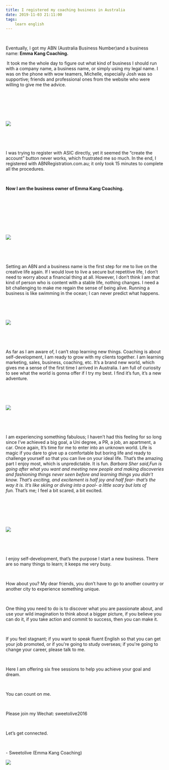 ```yaml
---
title: I registered my coaching business in Australia
date: 2019-11-03 21:11:00
tags:
    learn english
---
```

<p .="margin: 0px; padding: 0px; max-width: 100%; box-sizing: border-box !important; overflow-wrap: break-word !important; clear: both; min-height: 1em; text-align: center;"><br></p><p .="margin: 0px; padding: 0px; max-width: 100%; clear: both; min-height: 1em; box-sizing: border-box !important; overflow-wrap: break-word !important;"><span .="color: rgb(62, 62, 62); font-size: 18px;">Eventually, I got my ABN (Australia Business Number)and a business name:</span><span .="color: rgb(62, 62, 62); font-size: 18px;">&#xA0;</span><strong .="color: rgb(62, 62, 62); font-size: 18px; margin: 0px; padding: 0px; max-width: 100%; box-sizing: border-box !important; overflow-wrap: break-word !important;">Emma Kang Coaching.</strong></p><strong .="margin: 0px; padding: 0px; max-width: 100%; box-sizing: border-box !important; overflow-wrap: break-word !important;"><span .="margin: 0px; padding: 0px; max-width: 100%; box-sizing: border-box !important; overflow-wrap: break-word !important; line-height: 19.26px; font-size: 18px; color: rgb(62, 62, 62);">&#xA0;</span></strong><span .="margin: 0px; padding: 0px; max-width: 100%; box-sizing: border-box !important; overflow-wrap: break-word !important; line-height: 19.26px; font-size: 18px; color: rgb(62, 62, 62);"></span><span .="margin: 0px; padding: 0px; max-width: 100%; box-sizing: border-box !important; overflow-wrap: break-word !important; line-height: 19.26px; font-size: 18px; color: rgb(62, 62, 62);">It took me the whole day to figure out what kind of business I should run with&#xA0;a company name, a business name, or simply using my legal&#xA0;name.</span><span .="margin: 0px; padding: 0px; max-width: 100%; box-sizing: border-box !important; overflow-wrap: break-word !important; line-height: 19.26px; font-size: 18px; color: rgb(62, 62, 62);">&#xA0;</span><span .="margin: 0px; padding: 0px; max-width: 100%; box-sizing: border-box !important; overflow-wrap: break-word !important; line-height: 19.26px; font-size: 18px; color: rgb(62, 62, 62);">I was on the phone with wow teamers, Michelle, especially Josh was so supportive; friends and professional ones from the website who were willing to give me the advice.</span><p .="margin: 0px; padding: 0px; max-width: 100%; clear: both; min-height: 1em; box-sizing: border-box !important; overflow-wrap: break-word !important;"><span .="margin: 0px; padding: 0px; max-width: 100%; box-sizing: border-box !important; overflow-wrap: break-word !important; line-height: 19.26px; font-size: 18px; color: rgb(62, 62, 62);"><br .="margin: 0px; padding: 0px; max-width: 100%; box-sizing: border-box !important; overflow-wrap: break-word !important;"></span></p><p .="margin: 0px; padding: 0px; max-width: 100%; clear: both; min-height: 1em; box-sizing: border-box !important; overflow-wrap: break-word !important;"><span .="margin: 0px; padding: 0px; max-width: 100%; box-sizing: border-box !important; overflow-wrap: break-word !important; line-height: 19.26px; font-size: 18px; color: rgb(62, 62, 62);"><br .="margin: 0px; padding: 0px; max-width: 100%; box-sizing: border-box !important; overflow-wrap: break-word !important;"></span></p><p .="margin: 0px; padding: 0px; max-width: 100%; box-sizing: border-box !important; overflow-wrap: break-word !important; clear: both; min-height: 1em; text-align: center;"><br></p><p .="margin: 0px; padding: 0px; max-width: 100%; box-sizing: border-box !important; overflow-wrap: break-word !important; clear: both; min-height: 1em; text-align: center;"><img .="__bg_gif" data-ratio="0.36923076923076925" data-type="gif" data-w="65" width="auto" data-src="https://mmbiz.qpic.cn/mmbiz_gif/pK5qNhZJFayJu8Y0Gt0RcF0l6y2pibSibOSWnQTsQlicUllPCwt2UT9yX4WwibFcNictZBhzpw8NV9BupHZFHTiaOEmw/640?wx_fmt=gif" _width="auto" src="https://mmbiz.qpic.cn/mmbiz_gif/pK5qNhZJFayJu8Y0Gt0RcF0l6y2pibSibOSWnQTsQlicUllPCwt2UT9yX4WwibFcNictZBhzpw8NV9BupHZFHTiaOEmw/640?wx_fmt=gif&amp;tp=webp&amp;wxfrom=5&amp;wx_lazy=1" data-order="0" data-fail="0" helvetica="" neue",="" "pingfang="" sc",="" "hiragino="" sans="" gb",="" "microsoft="" yahei="" ui",="" yahei",="" arial,="" sans-serif;="" font-size:="" 15px;="" line-height:="" 27px;="" vertical-align:="" middle;="" box-sizing:="" border-box="" !important;="" overflow-wrap:="" break-word="" height:="" auto="" visibility:="" visible="" width:="" !important;"=""></p><p .="margin: 0px; padding: 0px; max-width: 100%; clear: both; min-height: 1em; box-sizing: border-box !important; overflow-wrap: break-word !important;"><br .="margin: 0px; padding: 0px; max-width: 100%; box-sizing: border-box !important; overflow-wrap: break-word !important;"></p><p .="margin: 0px; padding: 0px; max-width: 100%; clear: both; min-height: 1em; box-sizing: border-box !important; overflow-wrap: break-word !important;"><span .="margin: 0px; padding: 0px; max-width: 100%; box-sizing: border-box !important; overflow-wrap: break-word !important; line-height: 19.26px; font-size: 18px; color: rgb(62, 62, 62);">&#xA0;</span></p><span .="margin: 0px; padding: 0px; max-width: 100%; box-sizing: border-box !important; overflow-wrap: break-word !important; line-height: 19.26px; font-size: 18px; color: rgb(62, 62, 62);">I was trying to register with ASIC directly, yet it seemed the &#x201C;create the account&#x201D; button never works, which frustrated me so much.</span><span .="margin: 0px; padding: 0px; max-width: 100%; box-sizing: border-box !important; overflow-wrap: break-word !important; line-height: 19.26px; font-size: 18px; color: rgb(62, 62, 62);">&#xA0;</span><span .="margin: 0px; padding: 0px; max-width: 100%; box-sizing: border-box !important; overflow-wrap: break-word !important; line-height: 19.26px; font-size: 18px; color: rgb(62, 62, 62);">In the end, I registered with ABNRegistration.com.au; it only took 15 minutes to complete all the procedures.</span><p .="margin: 0px; padding: 0px; max-width: 100%; clear: both; min-height: 1em; box-sizing: border-box !important; overflow-wrap: break-word !important;"><span .="margin: 0px; padding: 0px; max-width: 100%; box-sizing: border-box !important; overflow-wrap: break-word !important; line-height: 19.26px; font-size: 18px; color: rgb(62, 62, 62);">&#xA0;</span></p><p .="margin: 0px; padding: 0px; max-width: 100%; clear: both; min-height: 1em; box-sizing: border-box !important; overflow-wrap: break-word !important;"><strong .="margin: 0px; padding: 0px; max-width: 100%; box-sizing: border-box !important; overflow-wrap: break-word !important;"><span .="margin: 0px; padding: 0px; max-width: 100%; box-sizing: border-box !important; overflow-wrap: break-word !important; line-height: 19.26px; font-size: 18px; color: rgb(62, 62, 62);">Now I am the business owner of Emma Kang Coaching.</span></strong><span .="margin: 0px; padding: 0px; max-width: 100%; box-sizing: border-box !important; overflow-wrap: break-word !important; line-height: 19.26px; font-size: 18px; color: rgb(62, 62, 62);"></span><strong .="margin: 0px; padding: 0px; max-width: 100%; box-sizing: border-box !important; overflow-wrap: break-word !important;"><span .="margin: 0px; padding: 0px; max-width: 100%; box-sizing: border-box !important; overflow-wrap: break-word !important; line-height: 19.26px; font-size: 18px; color: rgb(62, 62, 62);"></span></strong><span .="margin: 0px; padding: 0px; max-width: 100%; box-sizing: border-box !important; overflow-wrap: break-word !important; line-height: 19.26px; font-size: 18px; color: rgb(62, 62, 62);"></span></p><p .="margin: 0px; padding: 0px; max-width: 100%; clear: both; min-height: 1em; box-sizing: border-box !important; overflow-wrap: break-word !important;"><strong .="margin: 0px; padding: 0px; max-width: 100%; box-sizing: border-box !important; overflow-wrap: break-word !important;"><span .="margin: 0px; padding: 0px; max-width: 100%; box-sizing: border-box !important; overflow-wrap: break-word !important; line-height: 19.26px; font-size: 18px; color: rgb(62, 62, 62);"><br .="margin: 0px; padding: 0px; max-width: 100%; box-sizing: border-box !important; overflow-wrap: break-word !important;"></span></strong></p><p .="margin: 0px; padding: 0px; max-width: 100%; clear: both; min-height: 1em; box-sizing: border-box !important; overflow-wrap: break-word !important;"><span .="margin: 0px; padding: 0px; max-width: 100%; box-sizing: border-box !important; overflow-wrap: break-word !important; line-height: 19.26px; font-size: 18px; color: rgb(62, 62, 62);"><br .="margin: 0px; padding: 0px; max-width: 100%; box-sizing: border-box !important; overflow-wrap: break-word !important;"></span></p><p .="margin: 0px; padding: 0px; max-width: 100%; clear: both; min-height: 1em; box-sizing: border-box !important; overflow-wrap: break-word !important;"><span .="margin: 0px; padding: 0px; max-width: 100%; box-sizing: border-box !important; overflow-wrap: break-word !important; line-height: 19.26px; font-size: 18px; color: rgb(62, 62, 62);"><br .="margin: 0px; padding: 0px; max-width: 100%; box-sizing: border-box !important; overflow-wrap: break-word !important;"></span></p><p .="margin: 0px; padding: 0px; max-width: 100%; box-sizing: border-box !important; overflow-wrap: break-word !important; clear: both; min-height: 1em; text-align: center;"><br></p><p .="margin: 0px; padding: 0px; max-width: 100%; box-sizing: border-box !important; overflow-wrap: break-word !important; clear: both; min-height: 1em; text-align: center;"><img .="__bg_gif" data-ratio="0.36923076923076925" data-type="gif" data-w="65" width="auto" data-src="https://mmbiz.qpic.cn/mmbiz_gif/pK5qNhZJFayJu8Y0Gt0RcF0l6y2pibSibOSWnQTsQlicUllPCwt2UT9yX4WwibFcNictZBhzpw8NV9BupHZFHTiaOEmw/640?wx_fmt=gif" _width="auto" src="https://mmbiz.qpic.cn/mmbiz_gif/pK5qNhZJFayJu8Y0Gt0RcF0l6y2pibSibOSWnQTsQlicUllPCwt2UT9yX4WwibFcNictZBhzpw8NV9BupHZFHTiaOEmw/640?wx_fmt=gif&amp;tp=webp&amp;wxfrom=5&amp;wx_lazy=1" data-order="0" data-fail="0" helvetica="" neue",="" "pingfang="" sc",="" "hiragino="" sans="" gb",="" "microsoft="" yahei="" ui",="" yahei",="" arial,="" sans-serif;="" font-size:="" 15px;="" line-height:="" 27px;="" vertical-align:="" middle;="" box-sizing:="" border-box="" !important;="" overflow-wrap:="" break-word="" height:="" auto="" visibility:="" visible="" width:="" !important;"=""></p><p .="margin: 0px; padding: 0px; max-width: 100%; box-sizing: border-box !important; overflow-wrap: break-word !important; clear: both; min-height: 1em; text-align: center;"><br></p><p .="margin: 0px; padding: 0px; max-width: 100%; clear: both; min-height: 1em; box-sizing: border-box !important; overflow-wrap: break-word !important;"><span .="margin: 0px; padding: 0px; max-width: 100%; box-sizing: border-box !important; overflow-wrap: break-word !important; line-height: 19.26px; font-size: 18px; color: rgb(62, 62, 62);">&#xA0;</span></p><span .="margin: 0px; padding: 0px; max-width: 100%; box-sizing: border-box !important; overflow-wrap: break-word !important; line-height: 19.26px; font-size: 18px; color: rgb(62, 62, 62);">Setting an ABN and a business name is the first step for me to live on the creative life again.</span><span .="margin: 0px; padding: 0px; max-width: 100%; box-sizing: border-box !important; overflow-wrap: break-word !important; line-height: 19.26px; font-size: 18px; color: rgb(62, 62, 62);">&#xA0;</span><span .="margin: 0px; padding: 0px; max-width: 100%; box-sizing: border-box !important; overflow-wrap: break-word !important; line-height: 19.26px; font-size: 18px; color: rgb(62, 62, 62);">If I would love to live a secure but repetitive life, I don&#x2019;t need to worry about a financial thing at all.</span><span .="margin: 0px; padding: 0px; max-width: 100%; box-sizing: border-box !important; overflow-wrap: break-word !important; line-height: 19.26px; font-size: 18px; color: rgb(62, 62, 62);">&#xA0;</span><span .="margin: 0px; padding: 0px; max-width: 100%; box-sizing: border-box !important; overflow-wrap: break-word !important; line-height: 19.26px; font-size: 18px; color: rgb(62, 62, 62);">However, I don&#x2019;t think I am that kind of person who is content with a stable life, nothing changes.</span><span .="margin: 0px; padding: 0px; max-width: 100%; box-sizing: border-box !important; overflow-wrap: break-word !important; line-height: 19.26px; font-size: 18px; color: rgb(62, 62, 62);">&#xA0;</span><span .="margin: 0px; padding: 0px; max-width: 100%; box-sizing: border-box !important; overflow-wrap: break-word !important; line-height: 19.26px; font-size: 18px; color: rgb(62, 62, 62);">I need a bit challenging to make me regain the sense of being alive.</span><span .="margin: 0px; padding: 0px; max-width: 100%; box-sizing: border-box !important; overflow-wrap: break-word !important; line-height: 19.26px; font-size: 18px; color: rgb(62, 62, 62);">&#xA0;</span><span .="margin: 0px; padding: 0px; max-width: 100%; box-sizing: border-box !important; overflow-wrap: break-word !important; line-height: 19.26px; font-size: 18px; color: rgb(62, 62, 62);">Running a business is like swimming in the ocean; I can never predict what happens.</span><p .="margin: 0px; padding: 0px; max-width: 100%; clear: both; min-height: 1em; box-sizing: border-box !important; overflow-wrap: break-word !important;"><span .="margin: 0px; padding: 0px; max-width: 100%; box-sizing: border-box !important; overflow-wrap: break-word !important; line-height: 19.26px; font-size: 18px; color: rgb(62, 62, 62);"><br .="margin: 0px; padding: 0px; max-width: 100%; box-sizing: border-box !important; overflow-wrap: break-word !important;"></span></p><p .="margin: 0px; padding: 0px; max-width: 100%; box-sizing: border-box !important; overflow-wrap: break-word !important; clear: both; min-height: 1em; text-align: center;"><br></p><p .="margin: 0px; padding: 0px; max-width: 100%; box-sizing: border-box !important; overflow-wrap: break-word !important; clear: both; min-height: 1em; text-align: center;"><img .="__bg_gif" data-ratio="0.36923076923076925" data-type="gif" data-w="65" width="auto" data-src="https://mmbiz.qpic.cn/mmbiz_gif/pK5qNhZJFayJu8Y0Gt0RcF0l6y2pibSibOSWnQTsQlicUllPCwt2UT9yX4WwibFcNictZBhzpw8NV9BupHZFHTiaOEmw/640?wx_fmt=gif" _width="auto" src="https://mmbiz.qpic.cn/mmbiz_gif/pK5qNhZJFayJu8Y0Gt0RcF0l6y2pibSibOSWnQTsQlicUllPCwt2UT9yX4WwibFcNictZBhzpw8NV9BupHZFHTiaOEmw/640?wx_fmt=gif&amp;tp=webp&amp;wxfrom=5&amp;wx_lazy=1" data-order="0" data-fail="0" helvetica="" neue",="" "pingfang="" sc",="" "hiragino="" sans="" gb",="" "microsoft="" yahei="" ui",="" yahei",="" arial,="" sans-serif;="" font-size:="" 15px;="" line-height:="" 27px;="" vertical-align:="" middle;="" box-sizing:="" border-box="" !important;="" overflow-wrap:="" break-word="" height:="" auto="" visibility:="" visible="" width:="" !important;"=""></p><p .="margin: 0px; padding: 0px; max-width: 100%; box-sizing: border-box !important; overflow-wrap: break-word !important; clear: both; min-height: 1em; text-align: center;"><br></p><p .="margin: 0px; padding: 0px; max-width: 100%; box-sizing: border-box !important; overflow-wrap: break-word !important; clear: both; min-height: 1em; text-align: center;"><br></p><span .="margin: 0px; padding: 0px; max-width: 100%; box-sizing: border-box !important; overflow-wrap: break-word !important; line-height: 19.26px; font-size: 18px; color: rgb(62, 62, 62);">As far as I am aware of, I can&#x2019;t stop learning new things.</span><span .="margin: 0px; padding: 0px; max-width: 100%; box-sizing: border-box !important; overflow-wrap: break-word !important; line-height: 19.26px; font-size: 18px; color: rgb(62, 62, 62);">&#xA0;</span><span .="margin: 0px; padding: 0px; max-width: 100%; box-sizing: border-box !important; overflow-wrap: break-word !important; line-height: 19.26px; font-size: 18px; color: rgb(62, 62, 62);">Coaching is about self-development, I am ready to grow with my clients together.</span><span .="margin: 0px; padding: 0px; max-width: 100%; box-sizing: border-box !important; overflow-wrap: break-word !important; line-height: 19.26px; font-size: 18px; color: rgb(62, 62, 62);">&#xA0;</span><span .="margin: 0px; padding: 0px; max-width: 100%; box-sizing: border-box !important; overflow-wrap: break-word !important; line-height: 19.26px; font-size: 18px; color: rgb(62, 62, 62);">I am learning marketing, sales, business, coaching, etc.</span><span .="margin: 0px; padding: 0px; max-width: 100%; box-sizing: border-box !important; overflow-wrap: break-word !important; line-height: 19.26px; font-size: 18px; color: rgb(62, 62, 62);">&#xA0;</span><span .="margin: 0px; padding: 0px; max-width: 100%; box-sizing: border-box !important; overflow-wrap: break-word !important; line-height: 19.26px; font-size: 18px; color: rgb(62, 62, 62);">It&#x2019;s a brand new world, which gives me a sense of the first time I arrived in Australia.</span><span .="margin: 0px; padding: 0px; max-width: 100%; box-sizing: border-box !important; overflow-wrap: break-word !important; line-height: 19.26px; font-size: 18px; color: rgb(62, 62, 62);">&#xA0;</span><span .="margin: 0px; padding: 0px; max-width: 100%; box-sizing: border-box !important; overflow-wrap: break-word !important; line-height: 19.26px; font-size: 18px; color: rgb(62, 62, 62);">I am full of curiosity to see what the world is gonna offer&#xA0;if I try my best.</span><span .="margin: 0px; padding: 0px; max-width: 100%; box-sizing: border-box !important; overflow-wrap: break-word !important; line-height: 19.26px; font-size: 18px; color: rgb(62, 62, 62);">&#xA0;</span><span .="margin: 0px; padding: 0px; max-width: 100%; box-sizing: border-box !important; overflow-wrap: break-word !important; line-height: 19.26px; font-size: 18px; color: rgb(62, 62, 62);">I find it&#x2019;s fun, it&#x2019;s a new adventure.</span><p .="margin: 0px; padding: 0px; max-width: 100%; clear: both; min-height: 1em; box-sizing: border-box !important; overflow-wrap: break-word !important;"><br></p><p .="margin: 0px; padding: 0px; max-width: 100%; clear: both; min-height: 1em; box-sizing: border-box !important; overflow-wrap: break-word !important;"><span .="margin: 0px; padding: 0px; max-width: 100%; box-sizing: border-box !important; overflow-wrap: break-word !important; line-height: 19.26px; font-size: 18px; color: rgb(62, 62, 62);"><br .="margin: 0px; padding: 0px; max-width: 100%; box-sizing: border-box !important; overflow-wrap: break-word !important;"></span></p><p .="margin: 0px; padding: 0px; max-width: 100%; box-sizing: border-box !important; overflow-wrap: break-word !important; clear: both; min-height: 1em; text-align: center;"><span .="margin: 0px; padding: 0px; max-width: 100%; box-sizing: border-box !important; overflow-wrap: break-word !important; line-height: 19.26px; font-size: 18px; color: rgb(62, 62, 62);"><strong .="margin: 0px; padding: 0px; max-width: 100%; background-color: rgb(255, 255, 255); box-sizing: border-box !important; overflow-wrap: break-word !important;"><strong .="margin: 0px; padding: 0px; max-width: 100%; box-sizing: border-box !important; overflow-wrap: break-word !important; font-family: Calibri, sans-serif; letter-spacing: 0.544px; line-height: 28px;"><img .="__bg_gif" data-ratio="0.36923076923076925" data-type="gif" data-w="65" width="auto" data-src="https://mmbiz.qpic.cn/mmbiz_gif/pK5qNhZJFayJu8Y0Gt0RcF0l6y2pibSibOSWnQTsQlicUllPCwt2UT9yX4WwibFcNictZBhzpw8NV9BupHZFHTiaOEmw/640?wx_fmt=gif" _width="auto" src="https://mmbiz.qpic.cn/mmbiz_gif/pK5qNhZJFayJu8Y0Gt0RcF0l6y2pibSibOSWnQTsQlicUllPCwt2UT9yX4WwibFcNictZBhzpw8NV9BupHZFHTiaOEmw/640?wx_fmt=gif&amp;tp=webp&amp;wxfrom=5&amp;wx_lazy=1" data-order="0" data-fail="0" helvetica="" neue",="" "pingfang="" sc",="" "hiragino="" sans="" gb",="" "microsoft="" yahei="" ui",="" yahei",="" arial,="" sans-serif;="" letter-spacing:="" 0.544px;="" font-size:="" 15px;="" line-height:="" 27px;="" vertical-align:="" middle;="" visibility:="" visible="" !important;="" width:="" auto="" !important;"=""></strong></strong></span></p><p .="margin: 0px; padding: 0px; max-width: 100%; box-sizing: border-box !important; overflow-wrap: break-word !important; clear: both; min-height: 1em; text-align: center;"><span .="margin: 0px; padding: 0px; max-width: 100%; box-sizing: border-box !important; overflow-wrap: break-word !important; line-height: 19.26px; font-size: 18px; color: rgb(62, 62, 62);"><strong .="margin: 0px; padding: 0px; max-width: 100%; background-color: rgb(255, 255, 255); box-sizing: border-box !important; overflow-wrap: break-word !important;"><strong .="margin: 0px; padding: 0px; max-width: 100%; box-sizing: border-box !important; overflow-wrap: break-word !important; font-family: Calibri, sans-serif; letter-spacing: 0.544px; line-height: 28px;"><br .="margin: 0px; padding: 0px; max-width: 100%; box-sizing: border-box !important; overflow-wrap: break-word !important;"></strong></strong></span></p><p .="margin: 0px; padding: 0px; max-width: 100%; clear: both; min-height: 1em; box-sizing: border-box !important; overflow-wrap: break-word !important;"><span .="margin: 0px; padding: 0px; max-width: 100%; box-sizing: border-box !important; overflow-wrap: break-word !important; line-height: 19.26px; font-size: 18px; color: rgb(62, 62, 62);">&#xA0;</span></p><span .="margin: 0px; padding: 0px; max-width: 100%; box-sizing: border-box !important; overflow-wrap: break-word !important; line-height: 19.26px; font-size: 18px; color: rgb(62, 62, 62);">I am experiencing something fabulous; I haven&#x2019;t had this feeling for so long since I&#x2019;ve achieved a big goal, a Uni degree, a PR, a job, an apartment, a car.</span><span .="margin: 0px; padding: 0px; max-width: 100%; box-sizing: border-box !important; overflow-wrap: break-word !important; line-height: 19.26px; font-size: 18px; color: rgb(62, 62, 62);">&#xA0;</span><span .="margin: 0px; padding: 0px; max-width: 100%; box-sizing: border-box !important; overflow-wrap: break-word !important; line-height: 19.26px; font-size: 18px; color: rgb(62, 62, 62);">Once again, It&#x2019;s time for me to enter into an unknown world.</span><span .="margin: 0px; padding: 0px; max-width: 100%; box-sizing: border-box !important; overflow-wrap: break-word !important; line-height: 19.26px; font-size: 18px; color: rgb(62, 62, 62);">&#xA0;</span><span .="margin: 0px; padding: 0px; max-width: 100%; box-sizing: border-box !important; overflow-wrap: break-word !important; line-height: 19.26px; font-size: 18px; color: rgb(62, 62, 62);">Life is magic if you dare to give up a comfortable but boring life&#xA0;and ready to challenge yourself so that you can live on your ideal life.</span><span .="margin: 0px; padding: 0px; max-width: 100%; box-sizing: border-box !important; overflow-wrap: break-word !important; line-height: 19.26px; font-size: 18px; color: rgb(62, 62, 62);">&#xA0;</span><span .="margin: 0px; padding: 0px; max-width: 100%; box-sizing: border-box !important; overflow-wrap: break-word !important; line-height: 19.26px; font-size: 18px; color: rgb(62, 62, 62);">That&#x2019;s the amazing part I enjoy most, which is unpredictable.</span><span .="margin: 0px; padding: 0px; max-width: 100%; box-sizing: border-box !important; overflow-wrap: break-word !important; line-height: 19.26px; font-size: 18px; color: rgb(62, 62, 62);">&#xA0;</span><span .="margin: 0px; padding: 0px; max-width: 100%; box-sizing: border-box !important; overflow-wrap: break-word !important; line-height: 19.26px; font-size: 18px; color: rgb(62, 62, 62);">It is fun.</span><span .="margin: 0px; padding: 0px; max-width: 100%; box-sizing: border-box !important; overflow-wrap: break-word !important; line-height: 19.26px; font-size: 18px; color: rgb(62, 62, 62);">&#xA0;</span><span .="margin: 0px; padding: 0px; max-width: 100%; box-sizing: border-box !important; overflow-wrap: break-word !important; line-height: 19.26px; font-size: 18px; color: rgb(62, 62, 62);"><em .="margin: 0px; padding: 0px; max-width: 100%; box-sizing: border-box !important; overflow-wrap: break-word !important;">Barbara Sher said,</em></span><em .="margin: 0px; padding: 0px; max-width: 100%; box-sizing: border-box !important; overflow-wrap: break-word !important;"><span .="margin: 0px; padding: 0px; max-width: 100%; box-sizing: border-box !important; overflow-wrap: break-word !important; color: rgb(62, 62, 62); font-size: 18px;">Fun is going after what you want and meeting new people and making discoveries and fashioning things never seen before and learning things you didn&#x2019;t know.</span></em><em .="margin: 0px; padding: 0px; max-width: 100%; box-sizing: border-box !important; overflow-wrap: break-word !important;"><span .="margin: 0px; padding: 0px; max-width: 100%; box-sizing: border-box !important; overflow-wrap: break-word !important; line-height: 19.26px; font-size: 18px; color: rgb(62, 62, 62);">&#xA0;</span><span .="margin: 0px; padding: 0px; max-width: 100%; box-sizing: border-box !important; overflow-wrap: break-word !important; line-height: 19.26px; font-size: 18px; color: rgb(62, 62, 62);"></span></em><em .="margin: 0px; padding: 0px; max-width: 100%; box-sizing: border-box !important; overflow-wrap: break-word !important;"><span .="margin: 0px; padding: 0px; max-width: 100%; box-sizing: border-box !important; overflow-wrap: break-word !important; line-height: 19.26px; font-size: 18px; color: rgb(62, 62, 62);">That&#x2019;s exciting, and excitement is half joy and half fear- that&#x2019;s the way it is. It&#x2019;s like skiing or diving into a pool- a little scary but lots of fun.</span></em><span .="margin: 0px; padding: 0px; max-width: 100%; box-sizing: border-box !important; overflow-wrap: break-word !important; line-height: 19.26px; font-size: 18px; color: rgb(62, 62, 62);"></span><span .="margin: 0px; padding: 0px; max-width: 100%; box-sizing: border-box !important; overflow-wrap: break-word !important; line-height: 19.26px; font-size: 18px; color: rgb(62, 62, 62);">&#xA0;</span><span .="margin: 0px; padding: 0px; max-width: 100%; box-sizing: border-box !important; overflow-wrap: break-word !important; line-height: 19.26px; font-size: 18px; color: rgb(62, 62, 62);">That&#x2019;s me; I feel a bit scared, a bit excited.</span><p .="margin: 0px; padding: 0px; max-width: 100%; clear: both; min-height: 1em; box-sizing: border-box !important; overflow-wrap: break-word !important;"><span .="margin: 0px; padding: 0px; max-width: 100%; box-sizing: border-box !important; overflow-wrap: break-word !important; line-height: 19.26px; font-size: 18px; color: rgb(62, 62, 62);"><br .="margin: 0px; padding: 0px; max-width: 100%; box-sizing: border-box !important; overflow-wrap: break-word !important;"></span></p><p .="margin: 0px; padding: 0px; max-width: 100%; box-sizing: border-box !important; overflow-wrap: break-word !important; clear: both; min-height: 1em; text-align: center;"><br></p><p .="margin: 0px; padding: 0px; max-width: 100%; box-sizing: border-box !important; overflow-wrap: break-word !important; clear: both; min-height: 1em; text-align: center;"><span .="margin: 0px; padding: 0px; max-width: 100%; box-sizing: border-box !important; overflow-wrap: break-word !important; line-height: 19.26px; font-size: 18px; color: rgb(62, 62, 62);"><br .="margin: 0px; padding: 0px; max-width: 100%; box-sizing: border-box !important; overflow-wrap: break-word !important;"></span></p><p .="margin: 0px; padding: 0px; max-width: 100%; box-sizing: border-box !important; overflow-wrap: break-word !important; clear: both; min-height: 1em; text-align: center;"><span .="margin: 0px; padding: 0px; max-width: 100%; box-sizing: border-box !important; overflow-wrap: break-word !important; line-height: 19.26px; font-size: 18px; color: rgb(62, 62, 62);"><strong .="margin: 0px; padding: 0px; max-width: 100%; background-color: rgb(255, 255, 255); box-sizing: border-box !important; overflow-wrap: break-word !important;"><strong .="margin: 0px; padding: 0px; max-width: 100%; box-sizing: border-box !important; overflow-wrap: break-word !important; font-family: Calibri, sans-serif; letter-spacing: 0.544px; line-height: 28px;"><img .="__bg_gif" data-ratio="0.36923076923076925" data-type="gif" data-w="65" width="auto" data-src="https://mmbiz.qpic.cn/mmbiz_gif/pK5qNhZJFayJu8Y0Gt0RcF0l6y2pibSibOSWnQTsQlicUllPCwt2UT9yX4WwibFcNictZBhzpw8NV9BupHZFHTiaOEmw/640?wx_fmt=gif" _width="auto" src="https://mmbiz.qpic.cn/mmbiz_gif/pK5qNhZJFayJu8Y0Gt0RcF0l6y2pibSibOSWnQTsQlicUllPCwt2UT9yX4WwibFcNictZBhzpw8NV9BupHZFHTiaOEmw/640?wx_fmt=gif&amp;tp=webp&amp;wxfrom=5&amp;wx_lazy=1" data-order="1" data-fail="0" helvetica="" neue",="" "pingfang="" sc",="" "hiragino="" sans="" gb",="" "microsoft="" yahei="" ui",="" yahei",="" arial,="" sans-serif;="" letter-spacing:="" 0.544px;="" font-size:="" 15px;="" line-height:="" 27px;="" vertical-align:="" middle;="" visibility:="" visible="" !important;="" width:="" auto="" !important;"=""></strong></strong></span></p><p .="margin: 0px; padding: 0px; max-width: 100%; box-sizing: border-box !important; overflow-wrap: break-word !important; clear: both; min-height: 1em; text-align: center;"><span .="margin: 0px; padding: 0px; max-width: 100%; box-sizing: border-box !important; overflow-wrap: break-word !important; line-height: 19.26px; font-size: 18px; color: rgb(62, 62, 62);"><strong .="margin: 0px; padding: 0px; max-width: 100%; background-color: rgb(255, 255, 255); box-sizing: border-box !important; overflow-wrap: break-word !important;"><strong .="margin: 0px; padding: 0px; max-width: 100%; box-sizing: border-box !important; overflow-wrap: break-word !important; font-family: Calibri, sans-serif; letter-spacing: 0.544px; line-height: 28px;"><br .="margin: 0px; padding: 0px; max-width: 100%; box-sizing: border-box !important; overflow-wrap: break-word !important;"></strong></strong></span></p><p .="margin: 0px; padding: 0px; max-width: 100%; clear: both; min-height: 1em; box-sizing: border-box !important; overflow-wrap: break-word !important;"><span .="margin: 0px; padding: 0px; max-width: 100%; box-sizing: border-box !important; overflow-wrap: break-word !important; line-height: 19.26px; font-size: 18px; color: rgb(62, 62, 62);">&#xA0;</span></p><p .="margin: 20px 0px; padding: 0px; max-width: 100%; clear: both; min-height: 1em; line-height: 1.75em; box-sizing: border-box !important; overflow-wrap: break-word !important;"><span .="margin: 0px; padding: 0px; max-width: 100%; box-sizing: border-box !important; overflow-wrap: break-word !important; line-height: 19.26px; font-size: 18px; color: rgb(62, 62, 62);">I enjoy self-development, that&#x2019;s the purpose I start a new business. There are so many things to learn; it keeps me very busy.</span></p><p .="margin: 20px 0px; padding: 0px; max-width: 100%; clear: both; min-height: 1em; line-height: 1.75em; box-sizing: border-box !important; overflow-wrap: break-word !important;"><span .="margin: 0px; padding: 0px; max-width: 100%; box-sizing: border-box !important; overflow-wrap: break-word !important; line-height: 19.26px; font-size: 18px; color: rgb(62, 62, 62);">&#xA0;</span></p><p .="margin: 20px 0px; padding: 0px; max-width: 100%; clear: both; min-height: 1em; line-height: 1.75em; box-sizing: border-box !important; overflow-wrap: break-word !important;"><span .="margin: 0px; padding: 0px; max-width: 100%; box-sizing: border-box !important; overflow-wrap: break-word !important; line-height: 19.26px; font-size: 18px; color: rgb(62, 62, 62);">How about you? My dear friends, you don&#x2019;t have to go to another country or another city to experience something unique.</span></p><p .="margin: 20px 0px; padding: 0px; max-width: 100%; clear: both; min-height: 1em; line-height: 1.75em; box-sizing: border-box !important; overflow-wrap: break-word !important;"><span .="margin: 0px; padding: 0px; max-width: 100%; box-sizing: border-box !important; overflow-wrap: break-word !important; line-height: 19.26px; font-size: 18px; color: rgb(62, 62, 62);">&#xA0;</span></p><p .="margin: 20px 0px; padding: 0px; max-width: 100%; clear: both; min-height: 1em; line-height: 1.75em; box-sizing: border-box !important; overflow-wrap: break-word !important;"><span .="margin: 0px; padding: 0px; max-width: 100%; box-sizing: border-box !important; overflow-wrap: break-word !important; line-height: 19.26px; font-size: 18px; color: rgb(62, 62, 62);">One thing you need to do is to discover what you are passionate about, and use your wild imagination to think about a bigger picture, if you believe you can do it, if you take action and commit to success, then you can make it.</span></p><p .="margin: 20px 0px; padding: 0px; max-width: 100%; clear: both; min-height: 1em; line-height: 1.75em; box-sizing: border-box !important; overflow-wrap: break-word !important;"><span .="margin: 0px; padding: 0px; max-width: 100%; box-sizing: border-box !important; overflow-wrap: break-word !important; line-height: 19.26px; font-size: 18px; color: rgb(62, 62, 62);">&#xA0;</span></p><p .="margin: 20px 0px; padding: 0px; max-width: 100%; clear: both; min-height: 1em; line-height: 1.75em; box-sizing: border-box !important; overflow-wrap: break-word !important;"><span .="margin: 0px; padding: 0px; max-width: 100%; box-sizing: border-box !important; overflow-wrap: break-word !important; line-height: 19.26px; font-size: 18px; color: rgb(62, 62, 62);">If you feel stagnant; if you want to speak fluent English so that you can get your job promoted, or if you&apos;re going to study overseas;&#xA0;if you&apos;re going to change your career, please talk to me.</span></p><p .="margin: 20px 0px; padding: 0px; max-width: 100%; clear: both; min-height: 1em; line-height: 1.75em; box-sizing: border-box !important; overflow-wrap: break-word !important;"><span .="margin: 0px; padding: 0px; max-width: 100%; box-sizing: border-box !important; overflow-wrap: break-word !important; line-height: 19.26px; font-size: 18px; color: rgb(2, 30, 170);">&#xA0;</span></p><p .="margin: 20px 0px; padding: 0px; max-width: 100%; clear: both; min-height: 1em; line-height: 1.75em; box-sizing: border-box !important; overflow-wrap: break-word !important;"><span .="margin: 0px; padding: 0px; max-width: 100%; box-sizing: border-box !important; overflow-wrap: break-word !important; line-height: 19.26px; font-size: 18px; color: rgb(2, 30, 170);">Here I am offering six free sessions to help you achieve your goal and dream.</span><span .="margin: 0px; padding: 0px; max-width: 100%; box-sizing: border-box !important; overflow-wrap: break-word !important; line-height: 19.26px; font-size: 18px; color: rgb(217, 33, 66);"></span></p><p .="margin: 20px 0px; padding: 0px; max-width: 100%; clear: both; min-height: 1em; line-height: 1.75em; box-sizing: border-box !important; overflow-wrap: break-word !important;"><span .="margin: 0px; padding: 0px; max-width: 100%; box-sizing: border-box !important; overflow-wrap: break-word !important; line-height: 19.26px; font-size: 18px; color: rgb(62, 62, 62);"><br .="margin: 0px; padding: 0px; max-width: 100%; box-sizing: border-box !important; overflow-wrap: break-word !important;"></span></p><p .="margin: 20px 0px; padding: 0px; max-width: 100%; clear: both; min-height: 1em; line-height: 1.75em; box-sizing: border-box !important; overflow-wrap: break-word !important;"><span .="margin: 0px; padding: 0px; max-width: 100%; box-sizing: border-box !important; overflow-wrap: break-word !important; line-height: 19.26px; font-size: 18px; color: rgb(62, 62, 62);">You can count on me.</span></p><p .="margin: 0px; padding: 0px; max-width: 100%; box-sizing: border-box !important; overflow-wrap: break-word !important; clear: both; min-height: 1em;"><br .="margin: 0px; padding: 0px; max-width: 100%; box-sizing: border-box !important; overflow-wrap: break-word !important;"></p><p .="margin: 20px 0px; padding: 0px; max-width: 100%; clear: both; min-height: 1em; line-height: 1.75em; box-sizing: border-box !important; overflow-wrap: break-word !important;"><span .="margin: 0px; padding: 0px; max-width: 100%; box-sizing: border-box !important; overflow-wrap: break-word !important; line-height: 19.26px; font-size: 18px; color: rgb(217, 33, 66);">Please join my Wechat: sweetolive2016</span><span .="margin: 0px; padding: 0px; max-width: 100%; box-sizing: border-box !important; overflow-wrap: break-word !important; line-height: 19.26px; font-size: 18px; color: rgb(2, 30, 170);"></span></p><p .="margin: 20px 0px; padding: 0px; max-width: 100%; clear: both; min-height: 1em; line-height: 1.75em; box-sizing: border-box !important; overflow-wrap: break-word !important;"><span .="margin: 0px; padding: 0px; max-width: 100%; box-sizing: border-box !important; overflow-wrap: break-word !important; line-height: 19.26px; font-size: 18px; color: rgb(62, 62, 62);">&#xA0;</span></p><p .="margin: 20px 0px; padding: 0px; max-width: 100%; clear: both; min-height: 1em; line-height: 1.75em; box-sizing: border-box !important; overflow-wrap: break-word !important;"><span .="margin: 0px; padding: 0px; max-width: 100%; box-sizing: border-box !important; overflow-wrap: break-word !important; line-height: 19.26px; font-size: 18px; color: rgb(62, 62, 62);">Let&#x2019;s get connected.</span></p><p .="margin: 20px 0px; padding: 0px; max-width: 100%; clear: both; min-height: 1em; line-height: 1.75em; box-sizing: border-box !important; overflow-wrap: break-word !important;"><span .="margin: 0px; padding: 0px; max-width: 100%; box-sizing: border-box !important; overflow-wrap: break-word !important; line-height: 19.26px; font-size: 18px; color: rgb(62, 62, 62);"><br .="margin: 0px; padding: 0px; max-width: 100%; box-sizing: border-box !important; overflow-wrap: break-word !important;"></span></p><p .="margin: 20px 0px; padding: 0px; max-width: 100%; clear: both; min-height: 1em; line-height: 1.75em; box-sizing: border-box !important; overflow-wrap: break-word !important;"><span .="margin: 0px; padding: 0px; max-width: 100%; box-sizing: border-box !important; overflow-wrap: break-word !important; line-height: 19.26px; font-size: 18px; color: rgb(62, 62, 62);">- Sweetolive (Emma Kang Coaching)</span></p><p .="margin: 0px; padding: 0px; max-width: 100%; box-sizing: border-box !important; overflow-wrap: break-word !important; clear: both; min-height: 1em;"><img src="https://mmbiz.qpic.cn/mmbiz_jpg/zeCdLJY8R8VcEicNPA16ZGm4XrMJ8xdjgcT7EZsC6BuTYszl9cmHPdnu0HBMoZjxJ4g5PW60JNhYialu3YAhBPHQ/640?wx_fmt=jpeg&amp;tp=webp&amp;wxfrom=5&amp;wx_lazy=1&amp;wx_co=1"></p><p .="margin: 0px; padding: 0px; max-width: 100%; box-sizing: border-box !important; overflow-wrap: break-word !important; clear: both; min-height: 1em;"><br></p>
